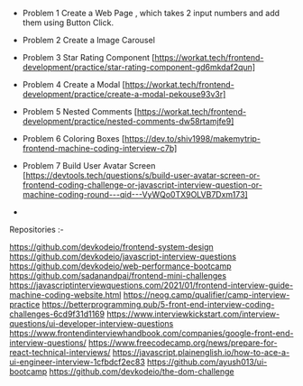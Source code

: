 - Problem 1
  Create a Web Page , which takes 2 input numbers and add them using Button Click.

- Problem 2
  Create a Image Carousel

- Problem 3
  Star Rating Component
  [https://workat.tech/frontend-development/practice/star-rating-component-gd6mkdaf2qun]

- Problem 4
  Create a Modal
  [https://workat.tech/frontend-development/practice/create-a-modal-pekouse93v3r]

- Problem 5
  Nested Comments
  [https://workat.tech/frontend-development/practice/nested-comments-dw58rtamjfe9]

- Problem 6
  Coloring Boxes
  [https://dev.to/shiv1998/makemytrip-frontend-machine-coding-interview-c7b]

- Problem 7
  Build User Avatar Screen
  [https://devtools.tech/questions/s/build-user-avatar-screen-or-frontend-coding-challenge-or-javascript-interview-question-or-machine-coding-round---qid---VyWQo0TX9OLVB7Dxm173]

-

Repositories :-

https://github.com/devkodeio/frontend-system-design
https://github.com/devkodeio/javascript-interview-questions
https://github.com/devkodeio/web-performance-bootcamp
https://github.com/sadanandpai/frontend-mini-challenges
https://javascriptinterviewquestions.com/2021/01/frontend-interview-guide-machine-coding-website.html
https://neog.camp/qualifier/camp-interview-practice
https://betterprogramming.pub/5-front-end-interview-coding-challenges-6cd9f31d1169
https://www.interviewkickstart.com/interview-questions/ui-developer-interview-questions
https://www.frontendinterviewhandbook.com/companies/google-front-end-interview-questions/
https://www.freecodecamp.org/news/prepare-for-react-technical-interviews/
https://javascript.plainenglish.io/how-to-ace-a-ui-engineer-interview-1cfbdcf2ec83
https://github.com/ayush013/ui-bootcamp
https://github.com/devkodeio/the-dom-challenge
